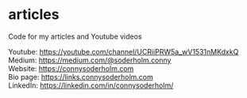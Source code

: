 # articles
Code for my articles and Youtube videos

Youtube: https://youtube.com/channel/UCRiiPRW5a_wV1531nMKdxkQ  
Medium: https://medium.com/@soderholm.conny  
Website: https://connysoderholm.com  
Bio page: https://links.connysoderholm.com  
LinkedIn: https://linkedin.com/in/connysoderholm/  


